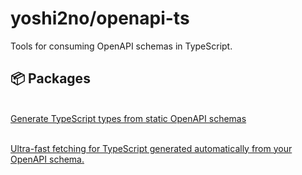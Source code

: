 # yoshi2no/openapi-ts

Tools for consuming OpenAPI schemas in TypeScript.

## 📦 Packages

<a href="./packages/openapi-ts"><br />
Generate TypeScript types from static OpenAPI schemas
</a>

<a href="./packages/openapi-fetch"><br />
Ultra-fast fetching for TypeScript generated automatically from your OpenAPI schema.
</a>
